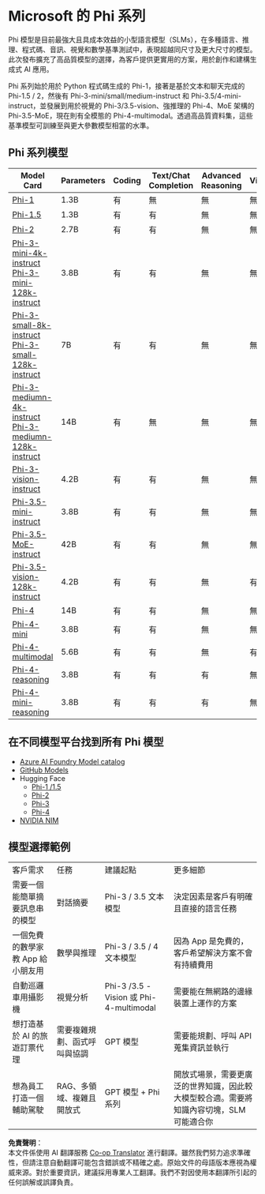 <!--
CO_OP_TRANSLATOR_METADATA:
{
  "original_hash": "b5d936ffe4dfbab2244f6eb21b11f3b3",
  "translation_date": "2025-05-08T06:17:46+00:00",
  "source_file": "md/01.Introduction/01/01.PhiFamily.md",
  "language_code": "tw"
}
-->
# Microsoft 的 Phi 系列

Phi 模型是目前最強大且具成本效益的小型語言模型（SLMs），在多種語言、推理、程式碼、音訊、視覺和數學基準測試中，表現超越同尺寸及更大尺寸的模型。此次發布擴充了高品質模型的選擇，為客戶提供更實用的方案，用於創作和建構生成式 AI 應用。

Phi 系列始於用於 Python 程式碼生成的 Phi-1，接著是基於文本和聊天完成的 Phi-1.5 / 2，然後有 Phi-3-mini/small/medium-instruct 和 Phi-3.5/4-mini-instruct，並發展到用於視覺的 Phi-3/3.5-vision、強推理的 Phi-4、MoE 架構的 Phi-3.5-MoE，現在則有全模態的 Phi-4-multimodal。透過高品質資料集，這些基準模型可訓練至與更大參數模型相當的水準。

## Phi 系列模型

<div style="font-size:8px">

| Model Card |Parameters|Coding|Text/Chat Completion|Advanced Reasoning| Vision | Audio | MoE
| - | -  | - | - |- |- |- |- |
|[Phi-1](https://huggingface.co/microsoft/phi-1)|1.3B| 有| 無 | 無 |無 |無 |無 |
|[Phi-1.5](https://huggingface.co/microsoft/phi-1_5)|1.3B| 有|有| 無 |無 |無 |無 |
|[Phi-2](https://huggingface.co/microsoft/phi-1_5)|2.7B| 有|有| 無 |無 |無 |無 |
|[Phi-3-mini-4k-instruct](https://huggingface.co/microsoft/Phi-3-mini-4k-instruct)<br/>[Phi-3-mini-128k-instruct](https://huggingface.co/microsoft/Phi-3-mini-128k-instruct)|3.8B| 有|有| 無 |無 |無 |無 |
|[Phi-3-small-8k-instruct](https://huggingface.co/microsoft/Phi-3-small-8k-instruct)<br/>[Phi-3-small-128k-instruct](https://huggingface.co/microsoft/Phi-3-small-128k-instruct)<br/>|7B| 有|有| 無 |無 |無 |無 |
|[Phi-3-mediumn-4k-instruct](https://huggingface.co/microsoft/Phi-3-medium-4k-instruct)<br>[Phi-3-mediumn-128k-instruct](https://huggingface.co/microsoft/Phi-3-medium-128k-instruct)|14B|有|無| 無 |無 |無 |無 |
|[Phi-3-vision-instruct](https://huggingface.co/microsoft/Phi-3-vision-128k-instruct)|4.2B|有|有|無 |無 |無 |無 |
|[Phi-3.5-mini-instruct](https://huggingface.co/microsoft/Phi-3.5-mini-instruct)|3.8B|有|有| 無 |無 |無 |無 |
|[Phi-3.5-MoE-instruct](https://huggingface.co/microsoft/Phi-3.5-MoE-instruct)|42B|有|有| 無 |無 |無 |有 |
|[Phi-3.5-vision-128k-instruct](https://huggingface.co/microsoft/Phi-3.5-vision-instruct)|4.2B|有|有| 無 |有 |無 |無 |
|[Phi-4](https://huggingface.co/microsoft/phi-4)|14B|有|有| 無 |無 |無 |無 |
|[Phi-4-mini](https://huggingface.co/microsoft/Phi-4-mini-instruct)|3.8B|有|有| 無 |無 |無 |無 |
|[Phi-4-multimodal](https://huggingface.co/microsoft/Phi-4-multimodal-instruct)|5.6B|有|有| 無 |有 |有 |無 |
|[Phi-4-reasoning](../../../../../md/01.Introduction/01)|3.8B|有|有| 有 |無 |無 |無 |
|[Phi-4-mini-reasoning](../../../../../md/01.Introduction/01)|3.8B|有|有| 有 |無 |無 |無 |

</div>

## **在不同模型平台找到所有 Phi 模型**

- [Azure AI Foundry Model catalog](https://ai.azure.com/explore/models?selectedCollection=phi)
- [GitHub Models](https://github.com/marketplace?query=Phi&type=models)
- Hugging Face
  - [Phi-1 /1.5](https://huggingface.co/collections/microsoft/phi-1-6626e29134744e94e222d572)
  - [Phi-2](https://huggingface.co/microsoft/phi-2)
  - [Phi-3](https://huggingface.co/collections/microsoft/phi-3-6626e15e9585a200d2d761e3)
  - [Phi-4](https://huggingface.co/collections/microsoft/phi-4-677e9380e514feb5577a40e4) 
- [NVIDIA NIM](https://build.nvidia.com/search?q=Phi)

## 模型選擇範例

| | | | |
|-|-|-|-|
|客戶需求|任務|建議起點|更多細節|
|需要一個能簡單摘要訊息串的模型|對話摘要|Phi-3 / 3.5 文本模型|決定因素是客戶有明確且直接的語言任務|
|一個免費的數學家教 App 給小朋友用|數學與推理|Phi-3 / 3.5 / 4 文本模型|因為 App 是免費的，客戶希望解決方案不會有持續費用|
|自動巡邏車用攝影機|視覺分析|Phi-3 /3.5 -Vision 或 Phi-4-multimodal|需要能在無網路的邊緣裝置上運作的方案|
|想打造基於 AI 的旅遊訂票代理|需要複雜規劃、函式呼叫與協調|GPT 模型|需要能規劃、呼叫 API 蒐集資訊並執行|
|想為員工打造一個輔助駕駛|RAG、多領域、複雜且開放式|GPT 模型 + Phi 系列|開放式場景，需要更廣泛的世界知識，因此較大模型較合適。需要將知識內容切塊，SLM 可能適合你|

**免責聲明**：  
本文件係使用 AI 翻譯服務 [Co-op Translator](https://github.com/Azure/co-op-translator) 進行翻譯。雖然我們努力追求準確性，但請注意自動翻譯可能包含錯誤或不精確之處。原始文件的母語版本應視為權威來源。對於重要資訊，建議採用專業人工翻譯。我們不對因使用本翻譯所引起的任何誤解或誤譯負責。